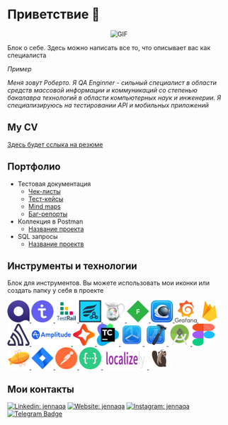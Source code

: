 # Приветствие  🦕

<div align="center">

![GIF](https://media.giphy.com/media/l0K4n42JVSqqUvAQg/giphy.gif)
  
</div>

Блок о себе. Здесь можно написать все то, что описывает вас как специалиста 

_Пример_ 

_Меня зовут Роберто. Я QA Enginner - cильный специалист в области средств массовой информации и коммуникаций со степенью бакалавра технологий в области компьютерных наук и инженерии. Я специализируюсь на тестировании API и мобильных приложений_

## My CV 

[Здесь будет сслыка на резюме](https://ссылочку_сюда)

## Портфолио 
- Тестовая документация
  -  [Чек-листы](https://ссылочку_сюда)
  -  [Тест-кейсы](https://ссылочку_сюда)
  -  [Mind maps](https://ссылочку_сюда)
  -  [Баг-репорты](https://ссылочку_сюда)
- Коллекция в Postman 
  -  [Название проекта](https://ссылочку_сюда)
- SQL запросы 
  -  [Название проектв](https://ссылочку_сюда)
  

## Инструменты и технологии
Блок для инструментов. Вы можете использовать мои иконки или создать папку у себя в проекте


<p align="left">
<a href="https://qase.io/">
<img src="https://github.com/qajenna/qajenna/blob/main/icons/Qase.io.png" alt="Qase.io" width="50" height="50" />
</a>
<a href="https://testit.software/">
<img src="https://github.com/qajenna/qajenna/blob/main/icons/TestIT.png" alt="TestIT" width="50" height="50" />
</a>
<a href="https://www.gurock.com/testrail">
<img src="https://github.com/qajenna/qajenna/blob/main/icons/TestRail.png" alt="TestRail" width="50" height="50" />
</a>
<a href="https://marketplace.atlassian.com/apps/1014681/zephyr-squad-test-management-for-jira?tab=overview&hosting=cloud">
<img src="https://github.com/qajenna/qajenna/blob/main/icons/Zephyr.png" alt="Zephyr" width="50" height="50" />
</a>
<a href="https://www.charlesproxy.com/">
<img src="https://github.com/qajenna/qajenna/blob/main/icons/Charles.png" alt="Charles" width="50" height="50" />
</a>
<a href="https://www.telerik.com/fiddler">
<img src="https://github.com/qajenna/qajenna/blob/main/icons/Fiddler.png" alt="Fiddler" width="50" height="50" /> 
</a>
<a href="https://proxyman.io/">
<img src="https://github.com/qajenna/qajenna/blob/main/icons/Proxyman.png" alt="Proxyman" width="50" height="50" /> 
</a>
<a href="https://grafana.com/">
<img src="https://github.com/qajenna/qajenna/blob/main/icons/Grafana.png" alt="Grafana" width="50" height="50" />
</a>
<a href="https://firebase.google.com/">
<img src="https://github.com/qajenna/qajenna/blob/main/icons/Firebase.png" alt="Firebase" width="50" height="50" /> 
</a>
<a href="https://sentry.io/welcome/">
<img src="https://github.com/qajenna/qajenna/blob/main/icons/Sentry.png" alt="Sentry" width="50" height="50" />
</a>
<a href="https://amplitude.com/">
<img src="https://github.com/qajenna/qajenna/blob/main/icons/Amplitude.png" alt="Sentry" width="90" height="50" />
</a>
<a href="https://codemagic.io/">
<img src="https://github.com/qajenna/qajenna/blob/main/icons/Codemagic.png" alt="Codemagic" width="50" height="50" /> 
</a>
<a href="https://www.jetbrains.com/teamcity/">
<img src="https://github.com/qajenna/qajenna/blob/main/icons/TeamCity.png" alt="Teamcity" width="50" height="50" />
</a>
<a href="https://developer.apple.com/testflight/">
<img src="https://github.com/qajenna/qajenna/blob/main/icons/Testflight.png" alt="Testflight" width="50" height="50" />
</a> 
<a href="https://developer.apple.com/xcode/">
<img src="https://github.com/qajenna/qajenna/blob/main/icons/Xcode.png" alt="Xcode" width="50" height="50" />
</a> 
<a href="https://developer.android.com/studio">
<img src="https://github.com/qajenna/qajenna/blob/main/icons/Android%20Studio.png" alt="Android Studio" width="50" height="50" />
</a>
<a href="https://figma.com">
<img src="https://github.com/qajenna/qajenna/blob/main/icons/Figma.svg" alt="Figma" width="50" height="50" /> 
</a>
<a href="https://zeplin.io/">
<img src="https://github.com/qajenna/qajenna/blob/main/icons/Zeplin.png" alt="Zeplin" width="50" height="50" /> 
</a>
<a href="https://www.atlassian.com/software/jira">
<img src="https://github.com/qajenna/qajenna/blob/main/icons/Jira.png" alt="Jira" width="50" height="50" />
</a>
<a href="https://www.postman.com/">
<img src="https://github.com/qajenna/qajenna/blob/main/icons/Postman.png" alt="Postman" width="50" height="50" />
</a>
<a href="https://swagger.io/">
<img src="https://github.com/qajenna/qajenna/blob/main/icons/swagger.png" alt="Swagger" width="50" height="50" />
</a>
<a href="https://localizely.com/">
<img src="https://github.com/qajenna/qajenna/blob/main/icons/localizely.png" alt="Localizely" width="100" height="50" />
</a>
<a href="https://dbeaver.io/">
<img src="https://github.com/qajenna/qajenna/blob/main/icons/DBeaver.png" alt="DBeaver" width="50" height="50" />
</a>
</p>

## Мои контакты

[![Linkedin: jennaqa](https://img.shields.io/badge/-LinkedIn-0e76a8?style=flat-square&logo=Linkedin&logoColor=white)](https://linkedin.com/in/alexander-lewdanski)
[![Website: jennaqa](https://img.shields.io/badge/Website-3b5998?style=flat-square&logo=google-chrome&logoColor=white)](https://ссылка/)
[![Instagram: jennaqa](https://img.shields.io/badge/-Instagram-e4405f?style=flat-square&logo=Instagram&logoColor=white)](https://www.instagram.com/alexander.lewdanski/)
[![Telegram Badge](https://img.shields.io/badge/-Telegram-0088cc?style=flat-square&logo=Telegram&logoColor=white)](https://t.me/Lewdanski)


